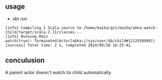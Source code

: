 ## usage

* sbt run
```
[info] Compiling 1 Scala source to /home/maiha/git/maiha/akka-watch-child/target/scala-2.11/classes...
[info] Running Main
watch(true): Terminated(Actor[akka://sys/user/$b/child#1212558989])
[success] Total time: 2 s, completed 2014/09/16 16:25:41
```

## conculusion

A parent actor doesn't watch its child automatically.
